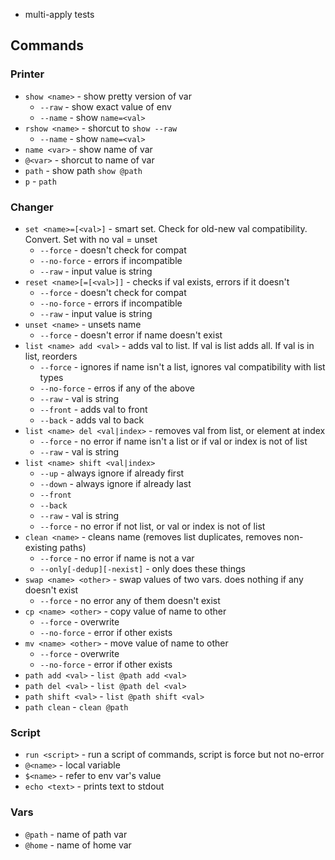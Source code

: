 * multi-apply tests

## Commands

### Printer

* `show <name>` - show pretty version of var
    * `--raw` - show exact value of env
    * `--name` - show `name=<val>`
* `rshow <name>` - shorcut to `show --raw`
    * `--name` - show `name=<val>`
* `name <var>` - show name of var
* `@<var>` - shorcut to name of var
* `path` - show path `show @path`
* `p` - `path`

### Changer

* `set <name>=[<val>]` - smart set. Check for old-new val compatibility. Convert. Set with no val = unset
    * `--force` - doesn't check for compat
    * `--no-force` - errors if incompatible
    * `--raw` - input value is string
* `reset <name>[=[<val>]]` - checks if val exists, errors if it doesn't
    * `--force` - doesn't check for compat
    * `--no-force` - errors if incompatible
    * `--raw` - input value is string
* `unset <name>` - unsets name
    * `--force` - doesn't error if name doesn't exist
* `list <name> add <val>` - adds val to list. If val is list adds all. If val is in list, reorders
    * `--force` - ignores if name isn't a list, ignores val compatibility with list types
    * `--no-force` - erros if any of the above
    * `--raw` - val is string
    * `--front` - adds val to front
    * `--back` - adds val to back
* `list <name> del <val|index>` - removes val from list, or element at index
    * `--force` - no error if name isn't a list or if val or index is not of list
    * `--raw` - val is string
* `list <name> shift <val|index>`
    * `--up` - always ignore if already first
    * `--down` - always ignore if already last
    * `--front`
    * `--back`
    * `--raw` - val is string
    * `--force` - no error if not list, or val or index is not of list
* `clean <name>` - cleans name (removes list duplicates, removes non-existing paths)
    * `--force` - no error if name is not a var
    * `--only[-dedup][-nexist]` - only does these things
* `swap <name> <other>` - swap values of two vars. does nothing if any doesn't exist
    * `--force` - no error any of them doesn't exist
* `cp <name> <other>` - copy value of name to other
    * `--force` - overwrite
    * `--no-force` - error if other exists
* `mv <name> <other>` - move value of name to other
    * `--force` - overwrite
    * `--no-force` - error if other exists
* `path add <val>` - `list @path add <val>`
* `path del <val>` - `list @path del <val>`
* `path shift <val>` - `list @path shift <val>`
* `path clean` - `clean @path`

### Script

* `run <script>` - run a script of commands, script is force but not no-error
* `@<name>` - local variable
* `$<name>` - refer to env var's value
* `echo <text>` - prints text to stdout

### Vars

* `@path` - name of path var
* `@home` - name of home var
